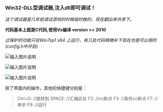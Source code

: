  
### Win32-DLL型调试器,注入dll即可调试！

 _这个调试器是几年前调试游戏的时候临时做的，现在翻出来共享下。_ 

  **代码基本上就是C代码,使用Vs编译 version >= 2010** 

 _过保护的功能只在Win7sp1 x64 上运行，有几处代码稍微补下现在也是可以用的 (config.h中开启)_ 

![输入图片说明](http://git.oschina.net/uploads/images/2016/1112/150338_0fc41eef_632350.png "在这里输入图片标题")

![输入图片说明](http://git.oschina.net/uploads/images/2016/1112/150352_87ea9ec1_632350.png "在这里输入图片标题")

![输入图片说明](http://git.oschina.net/uploads/images/2016/1112/150357_3ecd89ca_632350.png "在这里输入图片标题")



除了界面内的操作，其他的快捷键分别是：
       
> 
> Ctrl+G:      //跳转到
> SPACE: //汇编此处
> F2:    //cc断点
> F3:    //条件cc断点
> F7:    //单步
> F9:    //运行
> 